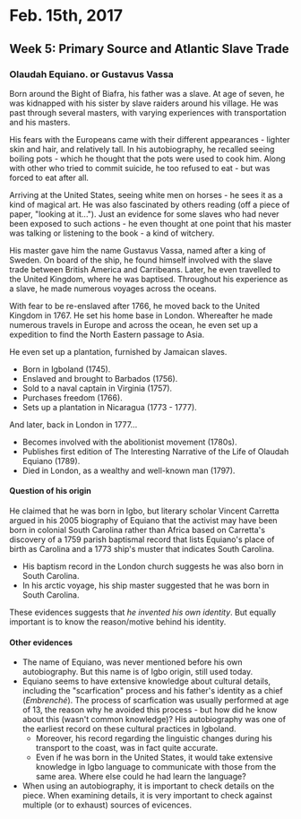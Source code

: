 Feb. 15th, 2017
===============

Week 5: Primary Source and Atlantic Slave Trade
-----------------------------------------------

### Olaudah Equiano. or Gustavus Vassa

Born around the Bight of Biafra, his father was a slave. At age of seven, he was kidnapped with his sister by slave raiders around his village. He was past through several masters, with varying experiences with transportation and his masters.

His fears with the Europeans came with their different appearances - lighter skin and hair, and relatively tall. In his autobiography, he recalled seeing boiling pots - which he thought that the pots were used to cook him. Along with other who tried to commit suicide, he too refused to eat - but was forced to eat after all.

Arriving at the United States, seeing white men on horses - he sees it as a kind of magical art. He was also fascinated by others reading (off a piece of paper, "looking at it..."). Just an evidence for some slaves who had never been exposed to such actions - he even thought at one point that his master was talking or listening to the book - a kind of witchery.

His master gave him the name Gustavus Vassa, named after a king of Sweden. On board of the ship, he found himself involved with the slave trade between British America and Carribeans. Later, he even travelled to the United Kingdom, where he was baptised. Throughout his experience as a slave, he made numerous voyages across the oceans.

With fear to be re-enslaved after 1766, he moved back to the United Kingdom in 1767. He set his home base in London. Whereafter he made numerous travels in Europe and across the ocean, he even set up a expedition to find the North Eastern passage to Asia.

He even set up a plantation, furnished by Jamaican slaves.

- Born in Igboland (1745).
- Enslaved and brought to Barbados (1756).
- Sold to a naval captain in Virginia (1757).
- Purchases freedom (1766).
- Sets up a plantation in Nicaragua (1773 - 1777).

And later, back in London in 1777...

- Becomes involved with the abolitionist movement (1780s).
- Publishes first edition of The Interesting Narrative of the Life of Olaudah Equiano (1789).
- Died in London, as a wealthy and well-known man (1797).

#### Question of his origin

He claimed that he was born in Igbo, but literary scholar Vincent Carretta argued in his 2005 biography of Equiano that the activist may have been born in colonial South Carolina rather than Africa based on Carretta's discovery of a 1759 parish baptismal record that lists Equiano's place of birth as Carolina and a 1773 ship's muster that indicates South Carolina.

- His baptism record in the London church suggests he was also born in South Carolina.
- In his arctic voyage, his ship master suggested that he was born in South Carolina.

These evidences suggests that *he invented his own identity*. But equally important is to know the reason/motive behind his identity.

#### Other evidences

- The name of Equiano, was never mentioned before his own autobiography. But this name is of Igbo origin, still used today.
- Equiano seems to have extensive knowledge about cultural details, including the "scarfication" process and his father's identity as a chief (*Embrenché*). The process of scarfication was usually performed at age of 13, the reason why he avoided this process - but how did he know about this (wasn't common knowledge)? His autobiography was one of the earliest record on these cultural practices in Igboland.
  - Moreover, his record regarding the linguistic changes during his transport to the coast, was in fact quite accurate.
  - Even if he was born in the United States, it would take extensive knowledge in Igbo language to communicate with those from the same area. Where else could he had learn the language?
- When using an autobiography, it is important to check details on the piece. When examining details, it is very important to check against multiple (or to exhaust) sources of evicences.
